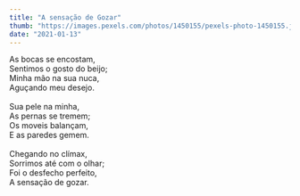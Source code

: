 ```yaml
---
title: "A sensação de Gozar"
thumb: "https://images.pexels.com/photos/1450155/pexels-photo-1450155.jpeg"
date: "2021-01-13"
---
```

As bocas se encostam,  
Sentimos o gosto do beijo;  
Minha mão na sua nuca,  
Aguçando meu desejo.  
<br />
Sua pele na minha,  
As pernas se tremem;  
Os moveis balançam,  
E as paredes gemem.  
<br />
Chegando no clímax,  
Sorrimos até com o olhar;  
Foi o desfecho perfeito,  
A sensação de gozar.  
